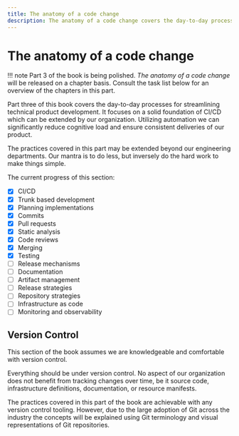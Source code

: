```yaml
---
title: The anatomy of a code change
description: The anatomy of a code change covers the day-to-day processes for streamlining technical product development. It focuses on a solid foundation of CI/CD which can be extended by our organization. Utilizing automation we can reduce cognitive load and ensure consistent deliveries of our product.
---
```


# The anatomy of a code change

!!! note
    Part 3 of the book is being polished. *The anatomy of a code change* will be released on a chapter basis. Consult the task list below for an overview of the chapters in this part.

Part three of this book covers the day-to-day processes for streamlining technical product development. It focuses on a solid foundation of CI/CD which can be extended by our organization. Utilizing automation we can <!-- vale write-good.Weasel = NO -->significantly<!-- vale write-good.Weasel = YES --> reduce cognitive load and ensure consistent deliveries of our product.

The practices covered in this part may be extended beyond our engineering departments. Our mantra is to do less, but inversely do the hard work to make things <!-- vale alex.Condescending = NO -->simple<!-- vale alex.Condescending = YES -->.

The current progress of this section:

- [x] CI/CD
- [x] Trunk based development
- [x] Planning implementations
- [x] Commits
- [x] Pull requests
- [x] Static analysis
- [x] Code reviews
- [x] Merging
- [x] Testing
- [ ] Release mechanisms
- [ ] Documentation
- [ ] Artifact management
- [ ] Release strategies
- [ ] Repository strategies
- [ ] Infrastructure as code
- [ ] Monitoring and observability

## Version Control

This section of the book assumes we are knowledgeable and comfortable with version control. 

Everything should be under version control. No aspect of our organization does not benefit from tracking changes over time, be it source code, infrastructure definitions, documentation, or resource manifests.

The practices covered in this part of the book are achievable with any version control tooling. However, due to the large adoption of Git across the industry the concepts will be explained using Git terminology and visual representations of Git repositories.
